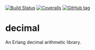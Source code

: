 [![Build Status](https://travis-ci.org/egobrain/decimal.png?branch=master)](https://travis-ci.org/egobrain/decimal.png?branch=master)
[![Coveralls](https://img.shields.io/coveralls/egobrain/decimal.svg)](https://coveralls.io/github/egobrain/decimal)
[![GitHub tag](https://img.shields.io/github/tag/egobrain/decimal.svg)](https://github.com/egobrain/decimal)

# decimal
An Erlang decimal arithmetic library.
